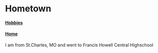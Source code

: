 # Hometown
#### [Hobbies](https://github.com/lukefisha/Hobbies.md.git)
#### [Home](https://github.com/lukefisha/README.md.git)
I am from St.Charles, MO and went to Francis Howell Central Highschool
